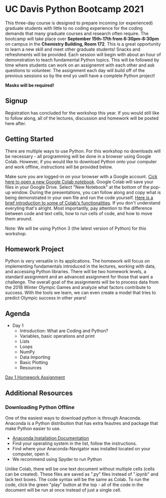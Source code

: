 # UC Davis Python Bootcamp 2021

This three-day course is designed to prepare incoming (or experienced) graduate students with little to no coding experience for the coding demands that many graduate courses and research often require. The bootcamp will take place over **September 15th-17th from 6:30pm-8:30pm** on campus in the **Chemistry Building, Room 172**. This is a great opportunity to learn a new skill and meet other graduate students! Snacks and refreshments will be provided. Each session will begin with about an hour of demonstration to teach fundamental Python topics. This will be followed by time where students can work on an assignemnt with each other and ask questions to volunteer. The assignment each day will build off of the previous sessions so by the end yo uwill have a complete Python project!

**Masks will be required!**


## Signup

Registration has concluded for the workshop this year. If you would still like to follow along, all of the lectures, discussion and homework will be posted here after.


## Getting Started

There are multiple ways to use Python. For this workshop no downloads will be necessary - all programming will be done in a browser using Google Colab. However, if you would like to download Python onto your computer and work offline, instructions will be provided below.

Make sure you are logged-in on your browser with a Google account. [Cick here to open a new Google Colab notebook](https://colab.research.google.com/). Google Colab will save your files in your Google Drive. Select "New Notebook" at the bottom of the pop-up window. During the presentations, you can follow along and copy what is being demonstrated in your own file and run the code yourself. [Here is a brief introduction to some of Colab's functionalities](https://www.youtube.com/watch?v=oCngVVBSsmA). If you don't understand everyting that's alright. Most importantly, pay attention to the difference between code and text cells, how to run cells of code, and how to move them around.

Note: We will be using Python 3 (the latest version of Python) for this workshop.

## Homework Project
Python is very versatile in its applications. The homework will focus on implementing fundamentals introduced in the lectures, working with data, and accessing Python libraries. There will be two homework levels, a standard assignment and an advanced assignment for those that want a challenge. The overall goal of the assignments will be to process data from the 2018 Winter Olympic Games and analyze what factors contribute to success. With the tools we learn, we can even create a model that tries to predict Olympic success in other years!

## Agenda
* Day 1
  - Introduction: What are Coding and Python?
  - Variables, basic operations and print
  - Lists
  - Loops
  - NumPy
  - Data Importing
  - Basic Plotting
  - Resources

[Day 1 Homework Assignment](https://ucd-python-bootcamp.github.io/Bootcamp-2021//HW1)

## Additional Resources

### Downloading Python Offline
One of the easiest ways to download python is through Anaconda. Anaconda is a Python distribution that has extra feautres and package that make Python easier to use. 
- [Anaconda Installation Documentation](https://docs.anaconda.com/anaconda/install/)
- Find your operating system in the list, follow the instructions.
- Find where your Anaconda-Navigator was installed located on your computer, open it.
- We recommend using Spyder to run Python

Unlike Colab, there will be one text document without multiple cells (cells can be created). These files are saved as ".py" files instead of ".ipynb" and lack text boxes. The code syntax will be the same as Colab. To run the code, click the green "play" button at the top - all of the code in the document will be run at once instead of just a single cell.



